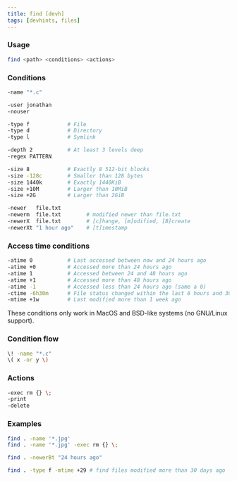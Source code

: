 ```yaml
---
title: find [devh]
tags: [devhints, files]
---
```


### Usage

```sh
find <path> <conditions> <actions>
```

### Conditions

```sh
-name "*.c"
```

```sh
-user jonathan
-nouser
```

```sh
-type f            # File
-type d            # Directory
-type l            # Symlink
```

```sh
-depth 2           # At least 3 levels deep
-regex PATTERN
```

```sh
-size 8            # Exactly 8 512-bit blocks
-size -128c        # Smaller than 128 bytes
-size 1440k        # Exactly 1440KiB
-size +10M         # Larger than 10MiB
-size +2G          # Larger than 2GiB
```

```sh
-newer   file.txt
-newerm  file.txt        # modified newer than file.txt
-newerX  file.txt        # [c]hange, [m]odified, [B]create
-newerXt "1 hour ago"    # [t]imestamp
```

### Access time conditions

```sh
-atime 0           # Last accessed between now and 24 hours ago
-atime +0          # Accessed more than 24 hours ago
-atime 1           # Accessed between 24 and 48 hours ago
-atime +1          # Accessed more than 48 hours ago
-atime -1          # Accessed less than 24 hours ago (same a 0)
-ctime -6h30m      # File status changed within the last 6 hours and 30 minutes
-mtime +1w         # Last modified more than 1 week ago
```

These conditions only work in MacOS and BSD-like systems (no GNU/Linux support).

### Condition flow

```sh
\! -name "*.c"
\( x -or y \)
```

### Actions

```sh
-exec rm {} \;
-print
-delete
```

### Examples

```sh
find . -name '*.jpg'
find . -name '*.jpg' -exec rm {} \;
```

```sh
find . -newerBt "24 hours ago"
```

```sh
find . -type f -mtime +29 # find files modified more than 30 days ago
```
